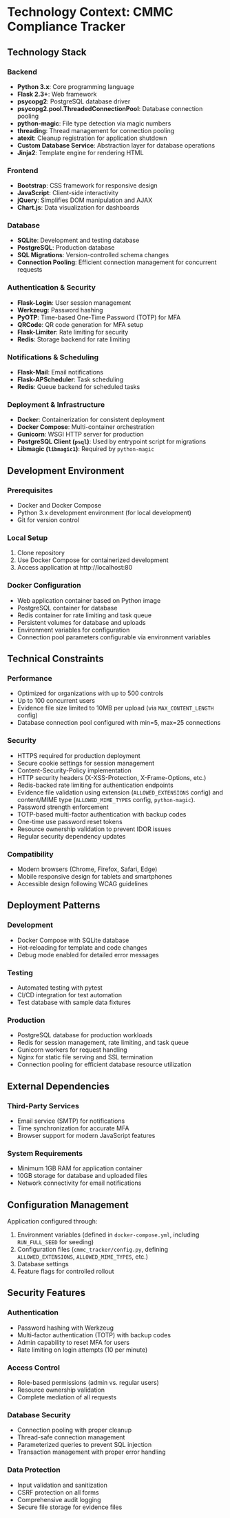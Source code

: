 # Technology Context: CMMC Compliance Tracker

## Technology Stack

### Backend
- **Python 3.x**: Core programming language
- **Flask 2.3+**: Web framework
- **psycopg2**: PostgreSQL database driver
- **psycopg2.pool.ThreadedConnectionPool**: Database connection pooling
- **python-magic**: File type detection via magic numbers
- **threading**: Thread management for connection pooling
- **atexit**: Cleanup registration for application shutdown
- **Custom Database Service**: Abstraction layer for database operations
- **Jinja2**: Template engine for rendering HTML

### Frontend
- **Bootstrap**: CSS framework for responsive design
- **JavaScript**: Client-side interactivity
- **jQuery**: Simplifies DOM manipulation and AJAX
- **Chart.js**: Data visualization for dashboards

### Database
- **SQLite**: Development and testing database
- **PostgreSQL**: Production database
- **SQL Migrations**: Version-controlled schema changes
- **Connection Pooling**: Efficient connection management for concurrent requests

### Authentication & Security
- **Flask-Login**: User session management
- **Werkzeug**: Password hashing
- **PyOTP**: Time-based One-Time Password (TOTP) for MFA
- **QRCode**: QR code generation for MFA setup
- **Flask-Limiter**: Rate limiting for security
- **Redis**: Storage backend for rate limiting

### Notifications & Scheduling
- **Flask-Mail**: Email notifications
- **Flask-APScheduler**: Task scheduling
- **Redis**: Queue backend for scheduled tasks

### Deployment & Infrastructure
- **Docker**: Containerization for consistent deployment
- **Docker Compose**: Multi-container orchestration
- **Gunicorn**: WSGI HTTP server for production
- **PostgreSQL Client (`psql`)**: Used by entrypoint script for migrations
- **Libmagic (`libmagic1`)**: Required by `python-magic`

## Development Environment

### Prerequisites
- Docker and Docker Compose
- Python 3.x development environment (for local development)
- Git for version control

### Local Setup
1. Clone repository
2. Use Docker Compose for containerized development
3. Access application at http://localhost:80

### Docker Configuration
- Web application container based on Python image
- PostgreSQL container for database
- Redis container for rate limiting and task queue
- Persistent volumes for database and uploads
- Environment variables for configuration
- Connection pool parameters configurable via environment variables

## Technical Constraints

### Performance
- Optimized for organizations with up to 500 controls
- Up to 100 concurrent users
- Evidence file size limited to 10MB per upload (via `MAX_CONTENT_LENGTH` config)
- Database connection pool configured with min=5, max=25 connections

### Security
- HTTPS required for production deployment
- Secure cookie settings for session management
- Content-Security-Policy implementation
- HTTP security headers (X-XSS-Protection, X-Frame-Options, etc.)
- Redis-backed rate limiting for authentication endpoints
- Evidence file validation using extension (`ALLOWED_EXTENSIONS` config) and content/MIME type (`ALLOWED_MIME_TYPES` config, `python-magic`).
- Password strength enforcement
- TOTP-based multi-factor authentication with backup codes
- One-time use password reset tokens
- Resource ownership validation to prevent IDOR issues
- Regular security dependency updates

### Compatibility
- Modern browsers (Chrome, Firefox, Safari, Edge)
- Mobile responsive design for tablets and smartphones
- Accessible design following WCAG guidelines

## Deployment Patterns

### Development
- Docker Compose with SQLite database
- Hot-reloading for template and code changes
- Debug mode enabled for detailed error messages

### Testing
- Automated testing with pytest
- CI/CD integration for test automation
- Test database with sample data fixtures

### Production
- PostgreSQL database for production workloads
- Redis for session management, rate limiting, and task queue
- Gunicorn workers for request handling
- Nginx for static file serving and SSL termination
- Connection pooling for efficient database resource utilization

## External Dependencies

### Third-Party Services
- Email service (SMTP) for notifications
- Time synchronization for accurate MFA
- Browser support for modern JavaScript features

### System Requirements
- Minimum 1GB RAM for application container
- 10GB storage for database and uploaded files
- Network connectivity for email notifications

## Configuration Management

Application configured through:
1. Environment variables (defined in `docker-compose.yml`, including `RUN_FULL_SEED` for seeding)
2. Configuration files (`cmmc_tracker/config.py`, defining `ALLOWED_EXTENSIONS`, `ALLOWED_MIME_TYPES`, etc.)
3. Database settings
4. Feature flags for controlled rollout

## Security Features

### Authentication
- Password hashing with Werkzeug
- Multi-factor authentication (TOTP) with backup codes
- Admin capability to reset MFA for users
- Rate limiting on login attempts (10 per minute)

### Access Control
- Role-based permissions (admin vs. regular users)
- Resource ownership validation
- Complete mediation of all requests

### Database Security
- Connection pooling with proper cleanup
- Thread-safe connection management
- Parameterized queries to prevent SQL injection
- Transaction management with proper error handling

### Data Protection
- Input validation and sanitization
- CSRF protection on all forms
- Comprehensive audit logging
- Secure file storage for evidence files 